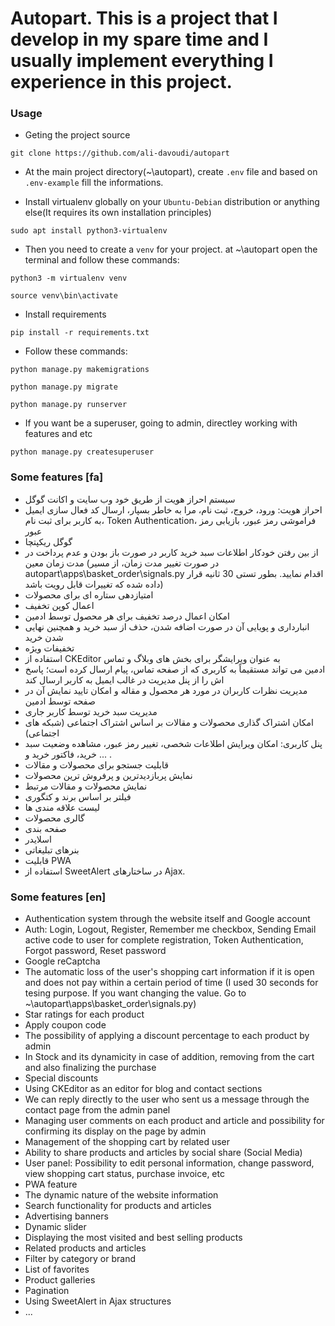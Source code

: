# Autopart. This is a project that I develop in my spare time and I usually implement everything I experience in this project.
### Usage
- Geting the project source
```
git clone https://github.com/ali-davoudi/autopart
```
- At the main project directory(~\autopart), create ``` .env ``` file and based on ``` .env-example ``` fill the informations.

- Install virtualenv globally on your  ```Ubuntu-Debian``` distribution or anything else(It requires its own installation principles)
```
sudo apt install python3-virtualenv
```
- Then you need to create a ```venv``` for your project. at ~\autopart open the terminal and follow these commands:
```
python3 -m virtualenv venv
```
```
source venv\bin\activate
```
- Install requirements
```
pip install -r requirements.txt
```
- Follow these commands:
```
python manage.py makemigrations
```
```
python manage.py migrate
```
```
python manage.py runserver
```

- If you want be a superuser, going to admin, directley working with features and etc
```
python manage.py createsuperuser
```

### Some features [fa]
- سیستم احراز هویت از طریق خود وب سایت و اکانت گوگل
- احراز هویت: ورود، خروج، ثبت نام، مرا به خاطر بسپار، ارسال کد فعال سازی ایمیل به کاربر برای ثبت نام، Token Authentication، فراموشی رمز عبور، بازیابی رمز عبور
- گوگل ریکپتچا
- از بین رفتن خودکار اطلاعات سبد خرید کاربر در صورت باز بودن و عدم پرداخت در مدت زمان معین (در صورت تغییر مدت زمان، از مسیر autopart\apps\basket_order\signals.py اقدام نمایید. بطور تستی 30 ثانیه قرار داده شده که تغییرات قابل رویت باشد)
- امتیازدهی ستاره ای برای محصولات
- اعمال کوپن تخفیف
- امکان اعمال درصد تخفیف برای هر محصول توسط ادمین
- انبارداری و پویایی آن در صورت اضافه شدن، حذف از سبد خرید و همچنین نهایی شدن خرید
- تخفیفات ویژه
- استفاده از CKEditor به عنوان ویرایشگر برای بخش های وبلاگ و تماس
- ادمین می تواند مستقیماً به کاربری که از صفحه تماس، پیام ارسال کرده است؛ پاسخ اش را از پنل مدیریت در غالب ایمیل به کاربر ارسال کند
- مدیریت نظرات کاربران در مورد هر محصول و مقاله و امکان تایید نمایش آن در صفحه توسط ادمین
- مدیریت سبد خرید توسط کاربر جاری
- امکان اشتراک گذاری محصولات و مقالات بر اساس اشتراک اجتماعی (شبکه های اجتماعی)
- پنل کاربری: امکان ویرایش اطلاعات شخصی، تغییر رمز عبور، مشاهده وضعیت سبد خرید، فاکتور خرید و ... .
- قابلیت جستجو برای محصولات و مقالات
- نمایش پربازدیدترین و پرفروش ترین محصولات
- نمایش محصولات و مقالات مرتبط
- فیلتر بر اساس برند و کتگوری
- لیست علاقه مندی ها
- گالری محصولات
- صفحه بندی
- اسلایدر
- بنرهای تبلیغاتی
- قابلیت PWA
- استفاده از SweetAlert در ساختارهای Ajax.

### Some features [en]
* Authentication system through the website itself and Google account
* Auth: Login, Logout, Register, Remember me checkbox, Sending Email active code to user for complete registration, Token Authentication, Forgot password, Reset password
* Google reCaptcha
* The automatic loss of the user's shopping cart information if it is open and does not pay within a certain period of time (I used 30 seconds for tesing purpose. If you want changing the value. Go to ~\autopart\apps\basket_order\signals.py)
* Star ratings for each product
* Apply coupon code
* The possibility of applying a discount percentage to each product by admin
* In Stock and its dynamicity in case of addition, removing from the cart and also finalizing the purchase
* Special discounts
* Using CKEditor as an editor for blog and contact sections
* We can reply directly to the user who sent us a message through the contact page from the admin panel
* Managing user comments on each product and article and possibility for confirming its display on the page by admin
* Management of the shopping cart by related user
* Ability to share products and articles by social share (Social Media)
* User panel: Possibility to edit personal information, change password, view shopping cart status, purchase invoice, etc
* PWA feature
* The dynamic nature of the website information
* Search functionality for products and articles
* Advertising banners
* Dynamic slider
* Displaying the most visited and best selling products
* Related products and articles
* Filter by category or brand
* List of favorites
* Product galleries
* Pagination
* Using SweetAlert in Ajax structures
* ...
